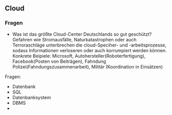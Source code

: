 ## Cloud

### Fragen

- Was ist das größte Cloud-Center Deutschlands so gut geschützt?
  Gefahren wie Stromausfälle, Naturkatastrophen oder auch Terroraschläge unterbrechen die cloud-Speciher- und -arbeitsprozesse, sodass Informationen verloseren oder auch korrumpiert werden können.
  Konkrete Beipiele: Microsoft, Autohersteller(Roboterfertigung), Facebook(Posten von Beiträgen), Fahndung Polizei(Fahndungszusammenarbeit), Militär (Koordination in Einsätzen)

Fragen:

- Datenbank
- SQL
- Datenbanksystem
- DBMS
- 